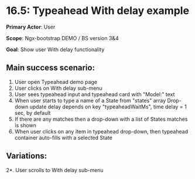 16.5: Typeahead With delay example
==================================
**Primary Actor**: User

**Scope**: Ngx-bootstrap DEMO / BS version 3&4

**Goal**: Show user With delay functionality

Main success scenario:
----------------------
1. User open Typeahead demo page
2. User clicks on With delay sub-menu
3. User sees typeahead input and typeahead card with "Model:" text
4. When user starts to type a name of a State from "states" array Drop-down update delay depends on key "typeaheadWaitMs", time delay = 1 sec, by default
5. If there are any matches then a drop-down with a list of States matches is shown
6. When user clicks on any item in typeahead drop-down, then typeahead container auto-fills with a selected State

Variations:
-----------
2*. User scrolls to With delay sub-menu
